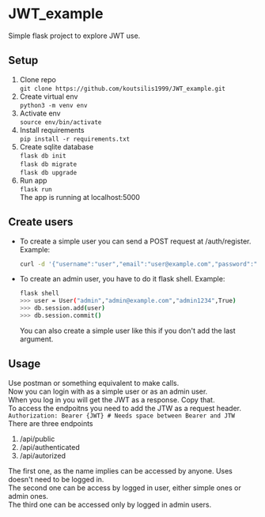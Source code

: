 # JWT_example

Simple flask project to explore JWT use.

## Setup

1. Clone repo  
   `git clone https://github.com/koutsilis1999/JWT_example.git`
2. Create virtual env  
   `python3 -m venv env`
3. Activate env  
   `source env/bin/activate`
4. Install requirements  
   `pip install -r requirements.txt`
5. Create sqlite database  
   `flask db init`  
   `flask db migrate`  
   `flask db upgrade`
6. Run app  
   `flask run`  
   The app is running at localhost:5000

## Create users

- To create a simple user you can send a POST request at /auth/register. Example:

  ```bash
  curl -d '{"username":"user","email":"user@example.com","password":"user1234"}' -H "Content-Type: application/json" -X POST http://localhost:5000/auth/register
  ```

- To create an admin user, you have to do it flask shell. Example:

  ```bash
  flask shell
  >>> user = User("admin","admin@example.com","admin1234",True)
  >>> db.session.add(user)
  >>> db.session.commit()
  ```

  You can also create a simple user like this if you don't add the last argument.

## Usage

Use postman or something equivalent to make calls.  
Now you can login with as a simple user or as an admin user.  
When you log in you will get the JWT as a response. Copy that.  
To access the endpoitns you need to add the JTW as a request header.  
`Authorization: Bearer {JWT} # Needs space between Bearer and JTW`  
There are three endpoints

1. /api/public
2. /api/authenticated
3. /api/autorized

The first one, as the name implies can be accessed by anyone. Uses doesn't need to be logged in.  
The second one can be access by logged in user, either simple ones or admin ones.  
The third one can be accessed only by logged in admin users.
